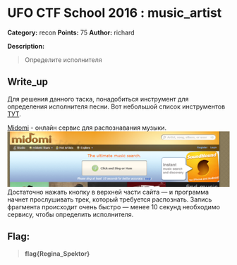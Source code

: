 # UFO CTF School 2016 : music_artist

**Category:** recon **Points:** 75
**Author:** richard 

**Description:**

> Определите исполнителя

## Write_up


Для решения данного таска, понадобиться инструмент для определения исполнителя песни. Вот небольшой список инструментов [ТУТ](http://geeker.ru/music/what-song-playing/).

[Midomi](http://www.midomi.com/) - онлайн сервис для распознавания музыки.
![1](./img/1.png)
Достаточно нажать кнопку в верхней части сайта — и программа начнет прослушивать трек, который требуется распознать. Запись фрагмента происходит очень быстро — менее 10 секунд необходимо сервису, чтобы определить исполнителя.

## Flag:

> **flag{Regina_Spektor}**
